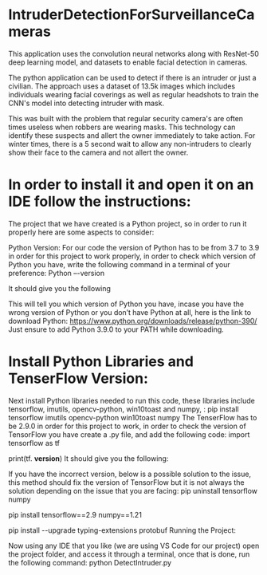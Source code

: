 # IntruderDetectionForSurveillanceCameras
This application uses the convolution neural networks along with ResNet-50 deep learning model, and datasets to enable facial detection in cameras.

The python application can be used to detect if there is an intruder or just a civilian. The approach uses a dataset of 13.5k images which includes individuals wearing facial coverings as well as regular headshots to train the CNN's model into detecting intruder with mask. 

This was built with the problem that regular security camera's are often times useless when robbers are wearing masks. This technology can identify these suspects and allert the owner immediately to take action.
For winter times, there is a 5 second wait to allow any non-intruders to clearly show their face to the camera and not allert the owner.

# In order to install it and open it on an IDE follow the instructions:
The project that we have created is a Python project, so in order to run it properly here are some aspects to consider:

Python Version:
For our code the version of Python has to be from 3.7 to 3.9 in order for this project to work properly, in order to check which version of Python you have, write the following command in a terminal of your preference:
Python –-version

It should give you the following

This will tell you which version of Python you have, incase you have the wrong version of Python or you don’t have Python at all, here is the link to download Python:
https://www.python.org/downloads/release/python-390/
Just ensure to add Python 3.9.0 to your PATH while downloading.

# Install Python Libraries and TenserFlow Version:
Next install Python libraries needed to run this code, these libraries include tensorflow, imutils, opencv-python, win10toast and numpy, :
pip install tensorflow imutils opencv-python win10toast numpy
The TenserFlow has to be 2.9.0 in order for this project to work, in order to check the version of TensorFlow you have create a .py file, and add the following code:
import tensorflow as tf


print(tf. __version__)
It should give you the following:

If you have the incorrect version, below is a possible solution to the issue, this method should fix the version of TensorFlow but it is not always the solution depending on the issue that you are facing:
pip uninstall tensorflow numpy


pip install tensorflow==2.9 numpy==1.21


pip install --upgrade typing-extensions protobuf
Running the Project:

Now using any IDE that you like (we are using VS Code for our project) open the project folder, and access it through a terminal, once that is done, run the following command:
python DetectIntruder.py
